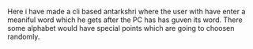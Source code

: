 Here i have made a cli based antarkshri where the user with have enter a meaniful word which he gets after the PC has has guven its word.
There some alphabet would have special points which are going to choosen randomly.
   

